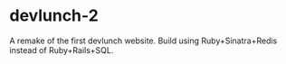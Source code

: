 # devlunch-2
A remake of the first devlunch website. Build using Ruby+Sinatra+Redis instead of Ruby+Rails+SQL.
